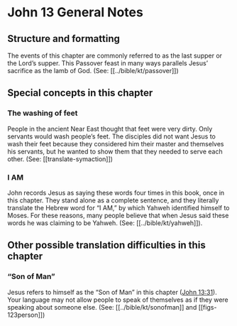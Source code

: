 # John 13 General Notes
## Structure and formatting

The events of this chapter are commonly referred to as the last supper or the Lord’s supper. This Passover feast in many ways parallels Jesus’ sacrifice as the lamb of God. (See: [[../bible/kt/passover]])

## Special concepts in this chapter

### The washing of feet

People in the ancient Near East thought that feet were very dirty. Only servants would wash people’s feet. The disciples did not want Jesus to wash their feet because they considered him their master and themselves his servants, but he wanted to show them that they needed to serve each other. (See: [[translate-symaction]])

### I AM

John records Jesus as saying these words four times in this book, once in this chapter. They stand alone as a complete sentence, and they literally translate the Hebrew word for “I AM,” by which Yahweh identified himself to Moses. For these reasons, many people believe that when Jesus said these words he was claiming to be Yahweh. (See: [[../bible/kt/yahweh]]).

## Other possible translation difficulties in this chapter

### “Son of Man”

Jesus refers to himself as the “Son of Man” in this chapter ([John 13:31](../../jhn/13/31.md)). Your language may not allow people to speak of themselves as if they were speaking about someone else. (See: [[../bible/kt/sonofman]] and [[figs-123person]])